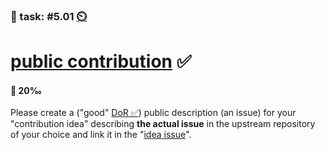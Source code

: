 ### 💪 task: #5.01 [⏲️](https://youtu.be/h1uaTOmvZbA)

# [public contribution](https://opensource.guide/how-to-contribute/#finding-a-project-to-contribute-to) ✅

#### 🏅 20‰

Please create a ("good" [DoR ✅](https://openpracticelibrary.com/practice/definition-of-ready/)) public description (an issue) for your "contribution idea" describing **the actual issue** in the upstream repository of your choice and link it in the "[idea issue](https://github.com/digital-sustainability/module-eoss-hs23-sandbox/issues/56)".